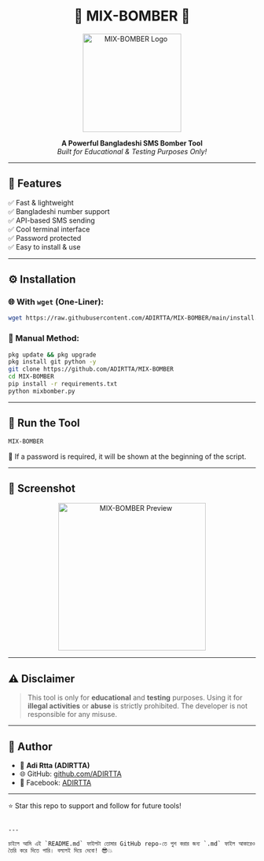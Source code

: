 

<h1 align="center">
  🚀 MIX-BOMBER 🚀
</h1>

<p align="center">
  <img src="https://i.postimg.cc/pXHYP6x5/Lucid-Realism-Design-a-darkthemed-hackerstyle-logo-for-a-tool-2.jpg" width="200" alt="MIX-BOMBER Logo">
</p>

<p align="center">
  <b>A Powerful Bangladeshi SMS Bomber Tool</b> <br>
  <i>Built for Educational & Testing Purposes Only!</i>
</p>

---

## 🔧 Features

✅ Fast & lightweight  
✅ Bangladeshi number support  
✅ API-based SMS sending  
✅ Cool terminal interface  
✅ Password protected  
✅ Easy to install & use

---

## ⚙️ Installation

### 🌐 With `wget` (One-Liner):

```bash
wget https://raw.githubusercontent.com/ADIRTTA/MIX-BOMBER/main/install.sh && bash install.sh
````

### 🧪 Manual Method:

```bash
pkg update && pkg upgrade
pkg install git python -y
git clone https://github.com/ADIRTTA/MIX-BOMBER
cd MIX-BOMBER
pip install -r requirements.txt
python mixbomber.py
```

---

## 🚀 Run the Tool

```bash
MIX-BOMBER
```

🔐 If a password is required, it will be shown at the beginning of the script.

---

## 📸 Screenshot

<p align="center">
  <img src="https://raw.githubusercontent.com/ADIRTTA/MIX-BOMBER/main/preview.png" width="300" alt="MIX-BOMBER Preview">
</p>

---

## ⚠️ Disclaimer

> This tool is only for **educational** and **testing** purposes.
> Using it for **illegal activities** or **abuse** is strictly prohibited.
> The developer is not responsible for any misuse.

---

## 👑 Author

* 👤 **Adi Rtta (ADIRTTA)**
* 🌐 GitHub: [github.com/ADIRTTA](https://github.com/ADIRTTA)
* 📱 Facebook: [ADIRTTA](https://facebook.com/ADIRTTA)

---

⭐ Star this repo to support and follow for future tools!

```

---

চাইলে আমি এই `README.md` ফাইলটা তোমার GitHub repo-তে পুশ করার জন্য `.md` ফাইল আকারেও তৈরি করে দিতে পারি। বললেই দিয়ে দেবো! 😎💥
```
